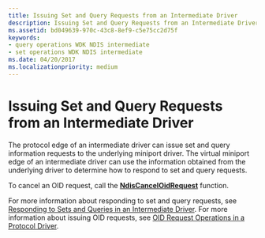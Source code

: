 ```yaml
---
title: Issuing Set and Query Requests from an Intermediate Driver
description: Issuing Set and Query Requests from an Intermediate Driver
ms.assetid: bd049639-970c-43c8-8ef9-c5e75cc2d75f
keywords:
- query operations WDK NDIS intermediate
- set operations WDK NDIS intermediate
ms.date: 04/20/2017
ms.localizationpriority: medium
---
```


# Issuing Set and Query Requests from an Intermediate Driver





The protocol edge of an intermediate driver can issue set and query information requests to the underlying miniport driver. The virtual miniport edge of an intermediate driver can use the information obtained from the underlying driver to determine how to respond to set and query requests.

To cancel an OID request, call the [**NdisCancelOidRequest**](https://docs.microsoft.com/windows-hardware/drivers/ddi/content/ndis/nf-ndis-ndiscanceloidrequest) function.

For more information about responding to set and query requests, see [Responding to Sets and Queries in an Intermediate Driver](responding-to-sets-and-queries-in-an-intermediate-driver.md). For more information about issuing OID requests, see [OID Request Operations in a Protocol Driver](oid-request-operations-in-a-protocol-driver.md).

 

 





